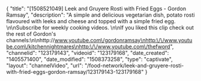 {
    "title": "[1508521049] Leek and Gruyere Rosti with Fried Eggs - Gordon Ramsay",
    "description": "A simple and delicious vegetarian dish, potato rosti flavoured with leeks and cheese and topped with a simple fried egg. \n\nSubscribe for weekly cooking videos. \n\nIf you liked this clip check out the rest of Gordon's channels:\n\nhttp:\/\/www.youtube.com\/gordonramsay\nhttp:\/\/www.youtube.com\/kitchennightmares\nhttp:\/\/www.youtube.com\/thefword",
    "channelid": "123179143",
    "videoid": "123179168",
    "date_created": "1405571400",
    "date_modified": "1508373258",
    "type": "captivate",
    "layout": "channelVideo",
    "url": "\/food-network\/leek-and-gruyere-rosti-with-fried-eggs-gordon-ramsay\/123179143-123179168"
}